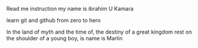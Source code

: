 Read me instruction 
my name is ibrahim U Kamara

learn git and github from zero to hero

In the land of myth and the time of, the destiny of a great kingdom rest on the shoulder of a young boy, is name is Marlin